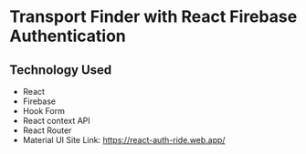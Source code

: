 # Transport Finder with React Firebase Authentication

## Technology Used
- React
- Firebase
- Hook Form
- React context API
- React Router
- Material UI
Site Link: https://react-auth-ride.web.app/